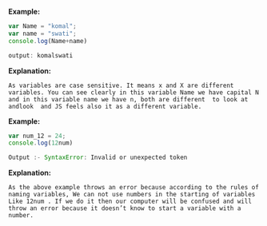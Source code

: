 **Example:**
```javascript
var Name = "komal";
var name = "swati";
console.log(Name+name)

output: komalswati

```
**Explanation:**

    As variables are case sensitive. It means x and X are different variables. You can see clearly in this variable Name we have capital N and in this variable name we have n, both are different  to look at andlook  and JS feels also it as a different variable.


**Example:**
```javascript
var num_12 = 24;
console.log(12num)

Output :- SyntaxError: Invalid or unexpected token

```
**Explanation:**

    As the above example throws an error because according to the rules of naming variables, We can not use numbers in the starting of variables Like 12num . If we do it then our computer will be confused and will throw an error because it doesn’t know to start a variable with a number.


